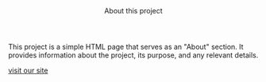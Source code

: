 <!DOCTYPE html>
<html lang="en">
<head>
    <meta charset="UTF-8">
    <meta name="viewport" content="width=device-width, initial-scale=1.0">
    <title>about this</title>
</head>
<body>
   <header>About this project</header> 
    <p>This project is a simple HTML page that serves as an "About" section. It provides information about the project, its purpose, and any relevant details.</p>
    <a href="ict.hpccss.site">visit our site</a>
</body>
</html>
